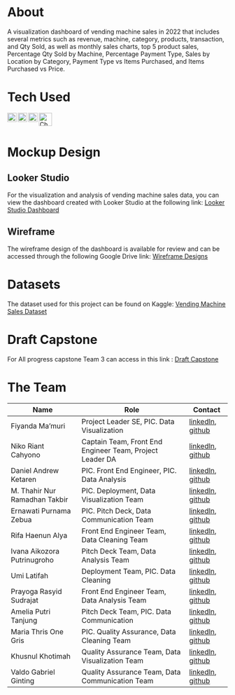 # About

A visualization dashboard of vending machine sales in 2022 that includes several metrics such as revenue, machine, category, products, transaction, and Qty Sold, as well as monthly sales charts, top 5 product sales, Percentage Qty Sold by Machine, Percentage Payment Type, Sales by Location by Category, Payment Type vs Items Purchased, and Items Purchased vs Price.



# Tech Used

  <a href="https://developer.mozilla.org/en-US/docs/Web/HTML"><img align="left" alt="HTML" title="HTML" width="21px" src="https://upload.wikimedia.org/wikipedia/commons/6/61/HTML5_logo_and_wordmark.svg" /></a>
  <a href="https://developer.mozilla.org/en-US/docs/Web/CSS"><img align="left" alt="CSS" title="CSS" width="21px" src="https://upload.wikimedia.org/wikipedia/commons/d/d5/CSS3_logo_and_wordmark.svg" /></a>
  <a href="#"><img align="left" alt="JavaScript" title="JavaScript" width="21px" src="https://upload.wikimedia.org/wikipedia/commons/9/99/Unofficial_JavaScript_logo_2.svg" /></a>
  <a href="https://www.chartjs.org/"><img align="left" alt="Chart.js" title="Chart.js" width="30px" src="https://www.chartjs.org/media/logo-title.svg" /></a>
  <br>
  <br>



# Mockup Design

## Looker Studio
For the visualization and analysis of vending machine sales data, you can view the dashboard created with Looker Studio at the following link:
[Looker Studio Dashboard](https://lookerstudio.google.com/reporting/a3973641-027e-4819-8b16-26ecbae6351b/page/46IyD)

## Wireframe
The wireframe design of the dashboard is available for review and can be accessed through the following Google Drive link:
[Wireframe Designs](https://drive.google.com/file/d/1zo4zRnuUZQlZF3vkeo2HlIwe0AWno382/view?usp=sharing)



# Datasets
The dataset used for this project can be found on Kaggle:
[Vending Machine Sales Dataset](https://www.kaggle.com/datasets/awesomeasingh/vending-machine-sales)


# Draft Capstone
For All progress capstone Team 3 can access in this link :
[Draft Capstone](https://drive.google.com/drive/folders/18OFdTkI_FwQ7I32UidSIGut_wl_F115C?usp=sharing)



# The Team

| Name                          | Role                                                               | Contact                              |
|-------------------------------|--------------------------------------------------------------------|--------------------------------------|
| Fiyanda Ma’muri               | Project Leader SE, PIC. Data Visualization                         | [linkedln](https://www.linkedin.com/in/fiyandamamuri/), [github](https://github.com/fiyandamamuri)                           |
| Niko Riant Cahyono            | Captain Team, Front End Engineer Team, Project Leader DA           | [linkedln](https://www.linkedin.com/in/niko-riant-8b6055285/), [github](https://github.com/royalrumble3)                     |
| Daniel Andrew Ketaren         | PIC. Front End Engineer, PIC. Data Analysis                        | [linkedln](https://www.linkedin.com/in/daniel-andrew-ketaren-2b51a5223/), [github](https://github.com/Danielketaren2207)     |
| M. Thahir Nur Ramadhan Takbir | PIC. Deployment, Data Visualization Team                           | [linkedln]( ), [github]( )           |
| Ernawati Purnama Zebua        | PIC. Pitch Deck, Data Communication Team                           | [linkedln]( ), [github]( )           |
| Rifa Haenun Alya              | Front End Engineer Team, Data Cleaning Team                        | [linkedln](http://linkedin.com/in/rifahaenuna), [github](https://github.com/rifahaenunalya)           |
| Ivana Aikozora Putrinugroho   | Pitch Deck Team, Data Analysis Team                                | [linkedln](https://id.linkedin.com/in/ivana-aikozora), [github](https://github.com/aikozoora/aikozoora.github.io)            |
| Umi Latifah                   | Deployment Team, PIC. Data Cleaning                                | [linkedln](https://www.linkedin.com/in/umilatifah21 ), [github]( https://github.com/LatifahUmi)           |
| Prayoga Rasyid Sudrajat       | Front End Engineer Team, Data Analysis Team                        | [linkedln]( ), [github]( )           |
| Amelia Putri Tanjung          | Pitch Deck Team, PIC. Data Communication                           | [linkedln](https://www.linkedin.com/in/putri-tanjung-8a40652b1? ), [github]( https://github.com/PutriTanjung)                |
| Maria Thris One Gris          | PIC. Quality Assurance, Data Cleaning Team                         | [linkedln]( ), [github]( )           |
| Khusnul Khotimah              | Quality Assurance Team, Data Visualization Team                    | [linkedln]( ), [github]( )           |
| Valdo Gabriel Ginting         | Quality Assurance Team, Data Communication Team                    | [linkedln]( ), [github]( )           |




